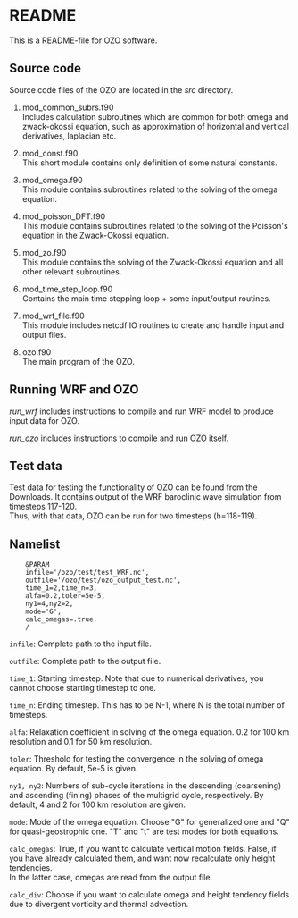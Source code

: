 # README

This is a README-file for OZO software. 


## Source code
Source code files of the OZO are located in the _src_ directory. 

1. mod\_common\_subrs.f90  
	Includes calculation subroutines which are common for both omega and zwack-okossi equation, such as approximation of horizontal and vertical derivatives, laplacian etc.
	
2. mod\_const.f90  
	This short module contains only definition of some natural constants.

3. mod\_omega.f90  
	This module contains subroutines related to the solving of the omega equation.
	
4. mod\_poisson\_DFT.f90  
	This module contains subroutines related to the solving of the Poisson's equation in the Zwack-Okossi equation. 
	
6. mod\_zo.f90  
	This module contains the solving of the Zwack-Okossi equation and all other relevant subroutines.
	
7. mod\_time\_step\_loop.f90  
	Contains the main time stepping loop + some input/output routines. 

8. mod\_wrf\_file.f90  
	This module includes netcdf IO routines to create and handle input and output files.
	
9. ozo.f90  
	The main program of the OZO.
	
## Running WRF and OZO
_run\_wrf_ includes instructions to compile and run WRF model to produce input data for OZO.  

_run\_ozo_ includes instructions to compile and run OZO itself. 

## Test data
Test data for testing the functionality of OZO can be found from the Downloads. It contains output of the WRF baroclinic wave simulation from timesteps 117-120.  
Thus, with that data, OZO can be run for two timesteps (h=118-119).

## Namelist

        &PARAM
        infile='/ozo/test/test_WRF.nc',
        outfile='/ozo/test/ozo_output_test.nc',
        time_1=2,time_n=3,
        alfa=0.2,toler=5e-5,
        ny1=4,ny2=2,
        mode='G',
        calc_omegas=.true.
        /

`infile`: Complete path to the input file. 

`outfile`: Complete path to the output file.  

`time_1`: Starting timestep. Note that due to numerical derivatives, you cannot choose starting timestep to one.  

`time_n`: Ending timestep. This has to be N-1, where N is the total number of timesteps.  

`alfa`: Relaxation coefficient in solving of the omega equation. 0.2 for 100 km resolution and 0.1 for 50 km resolution.  

`toler`: Threshold for testing the convergence in the solving of omega equation. By default, 5e-5 is given.  

`ny1, ny2`: Numbers of sub-cycle iterations in the descending (coarsening) and ascending (fining) phases of the multigrid cycle, respectively. By default, 4 and 2 for 100 km resolution are given.  

`mode`: Mode of the omega equation. Choose "G" for generalized one and "Q" for quasi-geostrophic one. "T" and "t" are test modes for both equations.  

`calc_omegas`: True, if you want to calculate vertical motion fields. False, if you have already calculated them, and want now recalculate only height tendencies.  
In the latter case, omegas are read from the output file.

`calc_div`: Choose if you want to calculate omega and height tendency fields due to divergent vorticity and thermal advection.
